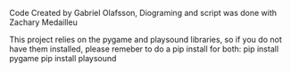 Code Created by Gabriel Olafsson, Diograming and script was done with Zachary Medailleu

This project relies on the pygame and playsound libraries, so if you do not have them installed, please remeber to do a pip install for both:
pip install pygame
pip install playsound

